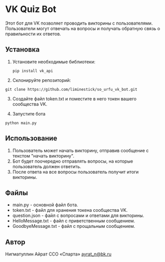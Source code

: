 # VK Quiz Bot

Этот бот для VK позволяет проводить викторины с пользователями. Пользователи могут отвечать на вопросы и получать обратную связь о правильности их ответов.

## Установка

1. Установите необходимые библиотеки:

   ```
   pip install vk_api
   ```
2. Склонируйте репозиторий:
```
git clone https://github.com/liminestick/so_urfu_vk_bot.git
```

3. Создайте файл token.txt и поместите в него токен вашего сообщества VK.

4. Запустите бота
```
python main.py
```

## Использование

1. Пользователь может начать викторину, отправив сообщение с текстом "начать викторину".
2. Бот будет поочередно отправлять вопросы, на которые пользователь должен ответить.
3. После ответа на все вопросы пользователь получит итоги викторины.

## Файлы

- main.py - основной файл бота.
- token.txt - файл для хранения токена сообщества VK.
- question.json - файл с вопросами и ответами для викторины.
- HelloMessage.txt - файл с приветственным сообщением.
- GoodbyeMessage.txt - файл с прощальным сообщением.

## Автор

Нигматуллин Айрат ССО «Спарта»
ayrat_n@bk.ru